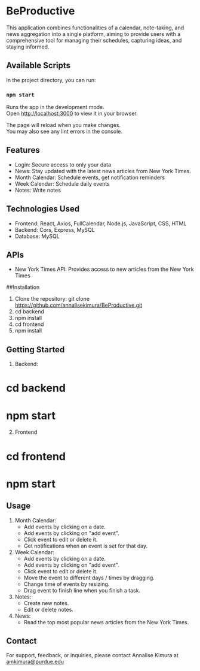 # BeProductive

This application combines functionalities of a calendar, note-taking, and news aggregation into a single platform, aiming to provide users with a comprehensive tool for managing their schedules, capturing ideas, and staying informed.

## Available Scripts

In the project directory, you can run:

### `npm start`

Runs the app in the development mode.\
Open [http://localhost:3000](http://localhost:3000) to view it in your browser.

The page will reload when you make changes.\
You may also see any lint errors in the console.

## Features

* Login: Secure access to only your data
* News: Stay updated with the latest news articles from New York Times.
* Month Calendar: Schedule events, get notification reminders
* Week Calendar: Schedule daily events
* Notes: Write notes

## Technologies Used
* Frontend: React, Axios, FullCalendar, Node.js, JavaScript, CSS, HTML
* Backend: Cors, Express, MySQL
* Database: MySQL

## APIs
* New York Times API: Provides access to new articles from the New York Times
  
##Installation
1. Clone the repository: git clone https://github.com/annalisekimura/BeProductive.git
2. cd backend
3. npm install
4. cd frontend
5. npm install

## Getting Started
1. Backend:
# cd backend
# npm start

2. Frontend
# cd frontend
# npm start

## Usage
1. Month Calendar:
    * Add events by clicking on a date.
    * Add events by clicking on "add event".
    * Click event to edit or delete it.
    * Get notifications when an event is set for that day.
2. Week Calendar:
    * Add events by clicking on a date.
    * Add events by clicking on "add event".
    * Click event to edit or delete it.
    * Move the event to different days / times by dragging.
    * Change time of events by resizing.
    * Drag event to finish line when you finish a task.
3. Notes:
    * Create new notes.
    * Edit or delete notes.
4. News:
    * Read the top most popular news articles from the New York Times.
   
## Contact
For support, feedback, or inquiries, please contact Annalise Kimura at amkimura@purdue.edu
